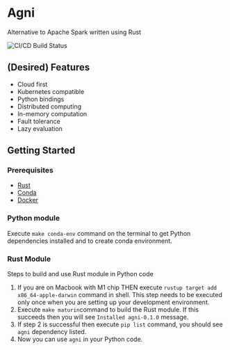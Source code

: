 # Agni
Alternative to Apache Spark written using Rust

![CI/CD Build Status](https://github.com/github/docs/actions/workflows/CI.yml/badge.svg?event=push)

## (Desired) Features
- Cloud first
- Kubernetes compatible
- Python bindings
- Distributed computing
- In-memory computation
- Fault tolerance
- Lazy evaluation

## Getting Started
### Prerequisites
- [Rust](https://www.rust-lang.org/tools/install)
- [Conda](https://docs.conda.io/en/latest/miniconda.html)
- [Docker](https://docs.docker.com/get-docker/)

### Python module
Execute `make conda-env` command on the terminal to get Python dependencies installed and
to create conda environment.

### Rust Module
Steps to build and use Rust module in Python code
1. If you are on Macbook with M1 chip THEN execute `rustup target add x86_64-apple-darwin` command in shell. This step needs to be executed only once when you are setting up your development environment.
2. Execute `make maturin`command to build the Rust module. If this succeeds then you will see `Installed agni-0.1.0` message.
3. If step 2 is successful then execute `pip list` command, you should see `agni` dependency listed.
4. Now you can use `agni` in your Python code.
